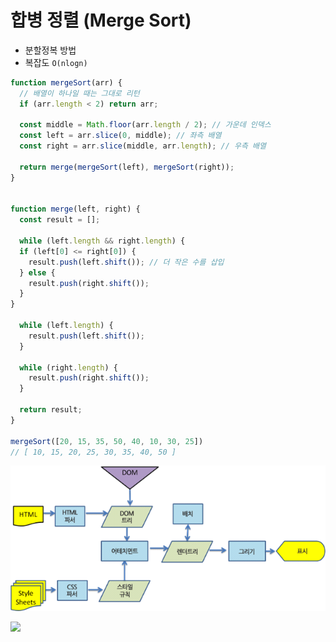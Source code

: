 # 합병 정렬 \(Merge Sort\)

* 분할정복 방법
* 복잡도 `O(nlogn)`

```javascript
function mergeSort(arr) {
  // 배열이 하나일 때는 그대로 리턴
  if (arr.length < 2) return arr;

  const middle = Math.floor(arr.length / 2); // 가운데 인덱스
  const left = arr.slice(0, middle); // 좌측 배열
  const right = arr.slice(middle, arr.length); // 우측 배열

  return merge(mergeSort(left), mergeSort(right));
}


function merge(left, right) {
  const result = [];

  while (left.length && right.length) {
  if (left[0] <= right[0]) {
    result.push(left.shift()); // 더 작은 수를 삽입
  } else {
    result.push(right.shift());
  }
}

  while (left.length) {
    result.push(left.shift());
  }

  while (right.length) {
    result.push(right.shift());
  }

  return result;
}

mergeSort([20, 15, 35, 50, 40, 10, 30, 25])
// [ 10, 15, 20, 25, 30, 35, 40, 50 ]
```

![](../../.gitbook/assets/image%20%284%29.png)

![](https://camo.githubusercontent.com/64ba2bcbd5c11779657e40a1d03d0ea691f6fa57/68747470733a2f2f75706c6f61642e77696b696d656469612e6f72672f77696b6970656469612f636f6d6d6f6e732f632f63632f4d657267652d736f72742d6578616d706c652d33303070782e676966)




